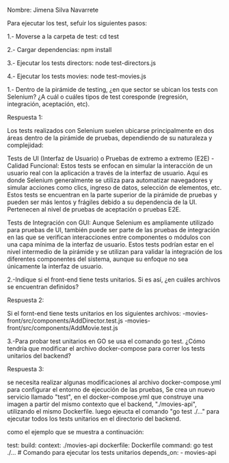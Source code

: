 Nombre: Jimena Silva Navarrete

Para ejecutar los test, sefuir los siguientes pasos:

1.- Moverse a la carpeta de test:
cd test   

2.- Cargar dependencias:
npm install

3.- Ejecutar los tests directors:
node test-directors.js

4.- Ejecutar los tests movies:
node test-movies.js






1.- Dentro de la pirámide de testing, ¿en que sector se ubican los tests con Selenium? ¿A cuál o cuáles tipos de test coresponde (regresión, integración, aceptación, etc).

Respuesta 1:

Los tests realizados con Selenium suelen ubicarse principalmente en dos áreas dentro de la pirámide de pruebas, dependiendo de su naturaleza y complejidad:

Tests de UI (Interfaz de Usuario) o Pruebas de extremo a extremo (E2E) - Calidad Funcional:
Estos tests se enfocan en simular la interacción de un usuario real con la aplicación a través de la interfaz de usuario. Aquí es donde Selenium generalmente se utiliza para automatizar navegadores y simular acciones como clics, ingreso de datos, selección de elementos, etc. Estos tests se encuentran en la parte superior de la pirámide de pruebas y pueden ser más lentos y frágiles debido a su dependencia de la UI. Pertenecen al nivel de pruebas de aceptación o pruebas E2E.

Tests de Integración con GUI:
Aunque Selenium es ampliamente utilizado para pruebas de UI, también puede ser parte de las pruebas de integración en las que se verifican interacciones entre componentes o módulos con una capa mínima de la interfaz de usuario. Estos tests podrían estar en el nivel intermedio de la pirámide y se utilizan para validar la integración de los diferentes componentes del sistema, aunque su enfoque no sea únicamente la interfaz de usuario.


2.-Indique si el front-end tiene tests unitarios. Si es así, ¿en cuáles archivos se encuentran definidos?

Respuesta 2:

Si el fornt-end tiene tests unitarios en los siguientes archivos:
-movies-front/src/components/AddDirector.test.js
-movies-front/src/components/AddMovie.test.js



3.-Para probar test unitarios en GO se usa el comando go test. ¿Cómo tendría que modificar el archivo docker-compose para correr los tests unitarios del backend?


Respuesta 3:

se necesita realizar algunas modificaciones al archivo docker-compose.yml para configurar el entorno de ejecución de las pruebas, Se crea un nuevo servicio llamado "test", en el docker-compose.yml que construye una imagen a partir del mismo contexto que el backend, "./movies-api",  utilizando el mismo Dockerfile. luego ejeucta el comando "go test ./..." para ejecutar todos los tests unitarios en el directorio del backend.


como el ejemplo que se muestra a continuación:


test:
    build:
      context: ./movies-api
      dockerfile: Dockerfile
    command: go test ./... # Comando para ejecutar los tests unitarios
    depends_on:
      - movies-api



